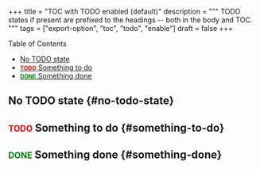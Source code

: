 +++
title = "TOC with TODO enabled (default)"
description = """
  TODO states if present are prefixed to the headings -- both in the body
  and TOC.
  """
tags = ["export-option", "toc", "todo", "enable"]
draft = false
+++

<div class="ox-hugo-toc toc">

<div class="heading">Table of Contents</div>

- [No TODO state](#no-todo-state)
- [<span class="org-todo todo TODO">TODO</span> Something to do](#something-to-do)
- [<span class="org-todo done DONE">DONE</span> Something done](#something-done)

</div>
<!--endtoc-->

<style>
.org-todo {
    font-size: 0.8em;
    font-weight: 700;
}
/* *** Org TODO set to TODO state */
.org-todo.todo {
    color: #e60000;
}
/* *** Org TODO set to DONE state */
.org-todo.done {
    color: green;
}
</style>


## No TODO state {#no-todo-state}


## <span class="org-todo todo TODO">TODO</span> Something to do {#something-to-do}


## <span class="org-todo done DONE">DONE</span> Something done {#something-done}
